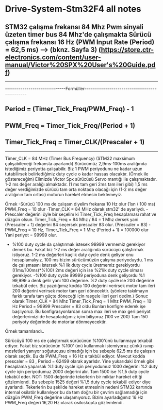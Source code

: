 # Drive-System-Stm32F4 all notes

STM32 çalışma frekansı 84 Mhz
Pwm sinyali üzeten timer bus 84 Mhz'de çalışmakta
Sürücü çalışma frekansı 16 Hz (PWM Input Rate (Period) = 62,5 ms) --> (bknz. Sayfa 3) (https://store.ctr-electronics.com/content/user-manual/Victor%20SPX%20User's%20Guide.pdf)
----------------------------------------------------------------------------------------
----------------------------------------------------------------------------------------
-------------------------------Formüller------------------------------------------------
## Period = (Timer_Tick_Freq/PWM_Freq) - 1
## PWM_Freq = Timer_Tick_Freq/(Period + 1)
## Timer_Tick_Freq = Timer_CLK/(Prescaler + 1)
----------------------------------------------------------------------------------------
Timer_CLK = 84 MHz (Timer Bus Frequency) (STM32 maxsimum çalışabileceği frekansta ayarlandı)
Sürücümüz 2,9ms-100ms aralığında istediğimiz periyotta çalışabilir. Biz 1 PWM periyodunu ne kadar uzun tutabilirsek belirlediğimiz duty cycle o kadar hassas olacaktır. (Örnek ile göstereceğim)
Elimizde Victor Spx sürücüsü Servo mantığı ile çalışmaktadır. 1-2 ms değer aralığı almaktadır. (1 ms tam geri 2ms tam ileri gibi) 1,5 ms değer verdiğimizde sürücü tam orta noktada olacağı için (1-2 ms değer aralığının tam ortası) motorun hareket etmesin beklemeyiz.

Örnek
-Sürücü 100 ms de çalışsın diyelim frekansı 10 Hz olur (1sn / 100 ms)
PWM_Freq = 10 olur
-Timer_CLK = 84 MHz olarak stm32' de ayarlıydı.
-Prescaler değerini öyle bir seçelim ki Timer_Tick_Freq hesaplaması rahat ve düzgün olsun.
Timer_Tick_Freq = 84 Mhz / 84 = 1 Mhz dersek yani (Prescaler + 1) değerini 84 seçersek prescaler 83 olur. (Prescaler = 83)
-PWM_Freq = 10 Hz, Timer_Tick_Freq = 1 Mhz (Period + 1) = 100000 olur Yani periyot = 99999 olur.
- %100 duty cycle da çalıştırmak istesek 99999 vermemiz gerekiyor demek bu. Fakat biz 1-2 ms değer aralığında sürücüyü çalıştırmak istiyoruz.
1-2 ms değerleri kaçlık duty cycle denk geliyor onu hesaplamalıyız.
100 ms bizim sürücümüzün çalışma periyoduydu. 1 ms de çalışmasını istersek %1 lik duty cycle üretmemiz gerekiyordu ((1ms/100ms)*%100) 2ms değeri için ise %2'lik duty cycle olması gerekiyor.
-%100 duty cycle 99999 periyoduna denk geliyordu %1 99,999 a denk gelir yani 100 değerine.
%2 duty cycle ise 200 değerine tekabül eder. Biz yazdığımız kodda 100 değerini verirsek motor tam ileri 200 değerini verirsek motor tam geri dönecektir. (yönlere takılmayın farklı tarafa tam güçte döneceği için rasgele ileri geri dedim.) 
Sonuc olarak 
Timer_CLK = 84 Mhz
Timer_Tick_Freq = 1 Mhz
PWM_Freq = 10 Hz
Period = 99999
Prescaler = 83 oldu
Bunları konfigre ederek işe başlıyoruz.
Bu konfigrasyonlardan sonra max ileri ve max geri periyot değerlerimizi de hesapladığımız içim biliyoruz (100 ve 200) Tam 150 periyoty değerinde de motorlar dönmeyecektir.

Örnek tamamlandı..

Sürücüyü 100 ms de çalıştırmak sürücünün %100'ünü kullanmaya tekabül ediyor. Fakat biz sürücünün %100' ünü kullanmak istemiyoruz çünkü ısınıp mosfetleri yanıyor soğutucusu olmadığı için bu sebeple 62.5 ms de çalışsın olarak seçtik. Bu da PWM_Freq = 16 Hz e takbül ediyor. 
Mevcut kodda prescaler = 83 , Period = 62499 olarak ayarlıdır. Yine yukarıdaki örnek gibi hesaplama yaparsak %1 duty cycle için periyodumuz 1000 değerini %2 duty cycle için  periyodumuz 2000 değerini alır. Tam 1500 ise %1,5 duty cycle tekabül eder.
NOT: 1500 değerinde tekerlerin bir miktar hareket ettiği gözlemlendi. Bu sebeple 1525 değeri %1,5 duty cycle tekabül ediyor diye ayarlandı. Tekerlerin bu şekilde hareket etmesinin nedeni STM32 kartında internal osilatör kullanılıyor bu da tam doğru bir çevrim sağlamadığı için düzgün PWM_Freq değerine ulaşamıyoruz. Bizim ayarladığımız 16 Hz PWM_Freq değeri 16,20 Hz olarak osiloskopta gözlemlendi. 
